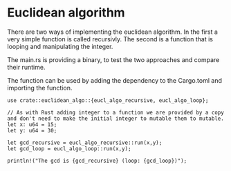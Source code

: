 # Euclidean algorithm

There are two ways of implementing the euclidean algorithm.
In the first a very simple function is called recursivly.
The second is a function that is looping and manipulating the integer.

The main.rs is providing a binary, to test the two approaches and compare their runtime.

The function can be used by adding the dependency to the Cargo.toml and importing the function.

```
use crate::euclidean_algo::{eucl_algo_recursive, eucl_algo_loop};

// As with Rust adding integer to a function we are provided by a copy and don't need to make the initial integer to mutable them to mutable.
let x: u64 = 15;
let y: u64 = 30;

let gcd_recursive = eucl_algo_recursive::run(x,y);
let gcd_loop = eucl_algo_loop::run(x,y);

println!("The gcd is {gcd_recursive} (loop: {gcd_loop})");

```
